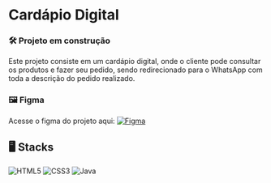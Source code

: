 # Cardápio Digital
### 🛠 Projeto em construção

Este projeto consiste em um cardápio digital, onde o cliente pode consultar os produtos e fazer seu pedido, sendo redirecionado para o WhatsApp com toda a descrição do pedido realizado.

### 🖼 Figma
Acesse o figma do projeto aqui:
[![Figma](https://img.shields.io/badge/Figma-696969?style=for-the-badge&logo=figma&logoColor=figma)](https://www.figma.com/file/yvruSG0bADLF7cvdlFTPqz/CARD%C3%81PIO-DIGITAL---ADEGA-13-ALTA?type=design&node-id=1-2&mode=design&t=jZ07jdkeflD5LVMa-0)

## 🖥 Stacks
![HTML5](https://img.shields.io/badge/HTML5-E34F26?style=for-the-badge&logo=html5&logoColor=white)
![CSS3](https://img.shields.io/badge/CSS3-1572B6?style=for-the-badge&logo=css3&logoColor=white)
![Java](https://img.shields.io/badge/java-%23ED8B00.svg?style=for-the-badge&logo=openjdk&logoColor=white)

